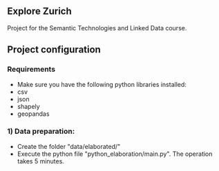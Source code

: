 ## Explore Zurich
Project for the Semantic Technologies and Linked Data course.

## Project configuration
### Requirements
- Make sure you have the following python libraries installed:
 - csv
 - json
 - shapely
 - geopandas

### 1) Data preparation:
- Create the folder "data/elaborated/"
- Execute the python file "python_elaboration/main.py". The operation takes 5 minutes.
